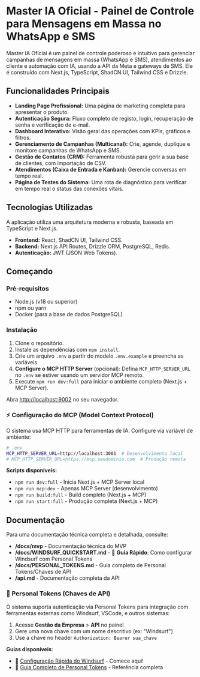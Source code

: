 
# Master IA Oficial - Painel de Controle para Mensagens em Massa no WhatsApp e SMS

Master IA Oficial é um painel de controle poderoso e intuitivo para gerenciar campanhas de mensagens em massa (WhatsApp e SMS), atendimentos ao cliente e automação com IA, usando a API da Meta e gateways de SMS. Ele é construído com Next.js, TypeScript, ShadCN UI, Tailwind CSS e Drizzle.

## Funcionalidades Principais

*   **Landing Page Profissional:** Uma página de marketing completa para apresentar o produto.
*   **Autenticação Segura:** Fluxo completo de registo, login, recuperação de senha e verificação de e-mail.
*   **Dashboard Interativo:** Visão geral das operações com KPIs, gráficos e filtros.
*   **Gerenciamento de Campanhas (Multicanal):** Crie, agende, duplique e monitore campanhas de WhatsApp e SMS.
*   **Gestão de Contatos (CRM):** Ferramenta robusta para gerir a sua base de clientes, com importação de CSV.
*   **Atendimentos (Caixa de Entrada e Kanban):** Gerencie conversas em tempo real.
*   **Página de Testes do Sistema:** Uma rota de diagnóstico para verificar em tempo real o status das conexões vitais.

## Tecnologias Utilizadas

A aplicação utiliza uma arquitetura moderna e robusta, baseada em TypeScript e Next.js.

- **Frontend:** React, ShadCN UI, Tailwind CSS.
- **Backend:** Next.js API Routes, Drizzle ORM, PostgreSQL, Redis.
- **Autenticação:** JWT (JSON Web Tokens).

## Começando

### Pré-requisitos

*   Node.js (v18 ou superior)
*   npm ou yarn
*   Docker (para a base de dados PostgreSQL)

### Instalação

1.  Clone o repositório.
2.  Instale as dependências com `npm install`.
3.  Crie um arquivo `.env` a partir do modelo `.env.example` e preencha as variáveis.
4.  **Configure o MCP HTTP Server** (opcional): Defina `MCP_HTTP_SERVER_URL` no `.env` se estiver usando um servidor MCP remoto.
5.  Execute `npm run dev:full` para iniciar o ambiente completo (Next.js + MCP Server).

Abra [http://localhost:9002](http://localhost:9002) no seu navegador.

### ⚡ Configuração do MCP (Model Context Protocol)

O sistema usa MCP HTTP para ferramentas de IA. Configure via variável de ambiente:

```bash
# .env
MCP_HTTP_SERVER_URL=http://localhost:3001  # Desenvolvimento local
# MCP_HTTP_SERVER_URL=https://mcp.seudominio.com  # Produção remota
```

**Scripts disponíveis:**
- `npm run dev:full` - Inicia Next.js + MCP Server local
- `npm run mcp:dev` - Apenas MCP Server (desenvolvimento)
- `npm run build:full` - Build completo (Next.js + MCP)
- `npm run start:full` - Produção completa (Next.js + MCP)

## Documentação

Para uma documentação técnica completa e detalhada, consulte:
- **/docs/mvp** - Documentação técnica do MVP
- **/docs/WINDSURF_QUICKSTART.md** - 🚀 **Guia Rápido**: Como configurar Windsurf com Personal Tokens
- **/docs/PERSONAL_TOKENS.md** - Guia completo de Personal Tokens/Chaves de API
- **/api.md** - Documentação completa da API

### 🔑 Personal Tokens (Chaves de API)

O sistema suporta autenticação via Personal Tokens para integração com ferramentas externas como Windsurf, VSCode, e outros sistemas:

1. Acesse **Gestão da Empresa** > **API** no painel
2. Gere uma nova chave com um nome descritivo (ex: "Windsurf")
3. Use a chave no header `Authorization: Bearer sua_chave`

**Guias disponíveis**:
- 🚀 [Configuração Rápida do Windsurf](./docs/WINDSURF_QUICKSTART.md) - Comece aqui!
- 📖 [Guia Completo de Personal Tokens](./docs/PERSONAL_TOKENS.md) - Referência completa
